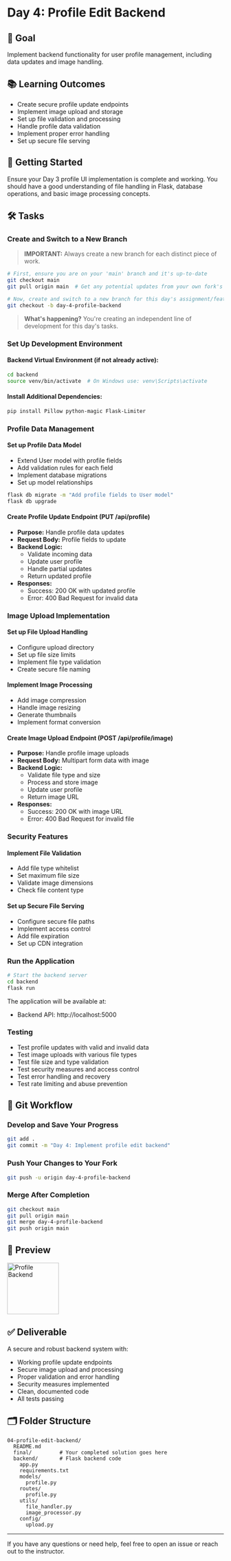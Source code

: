 # Day 4: Profile Edit Backend

## 🎯 Goal

Implement backend functionality for user profile management, including data updates and image handling.

## 📚 Learning Outcomes

- Create secure profile update endpoints
- Implement image upload and storage
- Set up file validation and processing
- Handle profile data validation
- Implement proper error handling
- Set up secure file serving

## 🚀 Getting Started

Ensure your Day 3 profile UI implementation is complete and working. You should have a good understanding of file handling in Flask, database operations, and basic image processing concepts.

## 🛠️ Tasks

### Create and Switch to a New Branch

> **IMPORTANT:** Always create a new branch for each distinct piece of work.

```bash
# First, ensure you are on your 'main' branch and it's up-to-date
git checkout main
git pull origin main  # Get any potential updates from your own fork's main

# Now, create and switch to a new branch for this day's assignment/feature
git checkout -b day-4-profile-backend
```

> **What's happening?** You're creating an independent line of development for this day's tasks.

### Set Up Development Environment

#### Backend Virtual Environment (if not already active):

```bash
cd backend
source venv/bin/activate  # On Windows use: venv\Scripts\activate
```

#### Install Additional Dependencies:

```bash
pip install Pillow python-magic Flask-Limiter
```

### Profile Data Management

#### Set up Profile Data Model

- Extend User model with profile fields
- Add validation rules for each field
- Implement database migrations
- Set up model relationships

```bash
flask db migrate -m "Add profile fields to User model"
flask db upgrade
```

#### Create Profile Update Endpoint (PUT /api/profile)

- **Purpose:** Handle profile data updates
- **Request Body:** Profile fields to update
- **Backend Logic:**
  - Validate incoming data
  - Update user profile
  - Handle partial updates
  - Return updated profile
- **Responses:**
  - Success: 200 OK with updated profile
  - Error: 400 Bad Request for invalid data

### Image Upload Implementation

#### Set up File Upload Handling

- Configure upload directory
- Set up file size limits
- Implement file type validation
- Create secure file naming

#### Implement Image Processing

- Add image compression
- Handle image resizing
- Generate thumbnails
- Implement format conversion

#### Create Image Upload Endpoint (POST /api/profile/image)

- **Purpose:** Handle profile image uploads
- **Request Body:** Multipart form data with image
- **Backend Logic:**
  - Validate file type and size
  - Process and store image
  - Update user profile
  - Return image URL
- **Responses:**
  - Success: 200 OK with image URL
  - Error: 400 Bad Request for invalid file

### Security Features

#### Implement File Validation

- Add file type whitelist
- Set maximum file size
- Validate image dimensions
- Check file content type

#### Set up Secure File Serving

- Configure secure file paths
- Implement access control
- Add file expiration
- Set up CDN integration

### Run the Application

```bash
# Start the backend server
cd backend
flask run
```

The application will be available at:

- Backend API: http://localhost:5000

### Testing

- Test profile updates with valid and invalid data
- Test image uploads with various file types
- Test file size and type validation
- Test security measures and access control
- Test error handling and recovery
- Test rate limiting and abuse prevention

## 🔄 Git Workflow

### Develop and Save Your Progress

```bash
git add .
git commit -m "Day 4: Implement profile edit backend"
```

### Push Your Changes to Your Fork

```bash
git push -u origin day-4-profile-backend
```

### Merge After Completion

```bash
git checkout main
git pull origin main
git merge day-4-profile-backend
git push origin main
```

## 📸 Preview

<img src="profile-backend.png" alt="Profile Backend" width="120"/>

## ✅ Deliverable

A secure and robust backend system with:

- Working profile update endpoints
- Secure image upload and processing
- Proper validation and error handling
- Security measures implemented
- Clean, documented code
- All tests passing

## 🗂️ Folder Structure

```
04-profile-edit-backend/
  README.md
  final/         # Your completed solution goes here
  backend/       # Flask backend code
    app.py
    requirements.txt
    models/
      profile.py
    routes/
      profile.py
    utils/
      file_handler.py
      image_processor.py
    config/
      upload.py
```

---

If you have any questions or need help, feel free to open an issue or reach out to the instructor.
